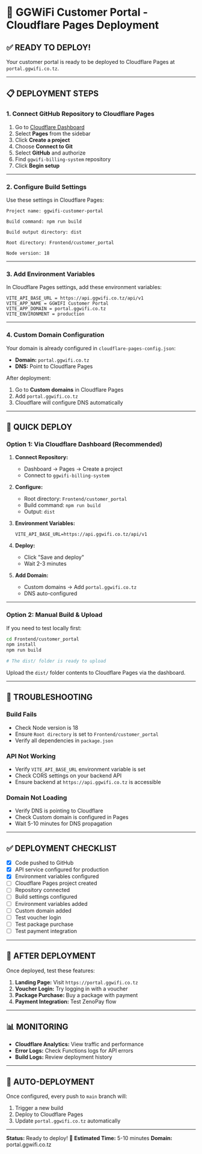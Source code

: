 # 🚀 GGWiFi Customer Portal - Cloudflare Pages Deployment

## ✅ READY TO DEPLOY!

Your customer portal is ready to be deployed to Cloudflare Pages at `portal.ggwifi.co.tz`.

---

## 📋 DEPLOYMENT STEPS

### 1. **Connect GitHub Repository to Cloudflare Pages**

1. Go to [Cloudflare Dashboard](https://dash.cloudflare.com/)
2. Select **Pages** from the sidebar
3. Click **Create a project**
4. Choose **Connect to Git**
5. Select **GitHub** and authorize
6. Find `ggwifi-billing-system` repository
7. Click **Begin setup**

---

### 2. **Configure Build Settings**

Use these settings in Cloudflare Pages:

```
Project name: ggwifi-customer-portal

Build command: npm run build

Build output directory: dist

Root directory: Frontend/customer_portal

Node version: 18
```

---

### 3. **Add Environment Variables**

In Cloudflare Pages settings, add these environment variables:

```
VITE_API_BASE_URL = https://api.ggwifi.co.tz/api/v1
VITE_APP_NAME = GGWIFI Customer Portal  
VITE_APP_DOMAIN = portal.ggwifi.co.tz
VITE_ENVIRONMENT = production
```

---

### 4. **Custom Domain Configuration**

Your domain is already configured in `cloudflare-pages-config.json`:
- **Domain:** `portal.ggwifi.co.tz`
- **DNS:** Point to Cloudflare Pages

After deployment:
1. Go to **Custom domains** in Cloudflare Pages
2. Add `portal.ggwifi.co.tz`
3. Cloudflare will configure DNS automatically

---

## 🎯 QUICK DEPLOY

### Option 1: Via Cloudflare Dashboard (Recommended)

1. **Connect Repository:**
   - Dashboard → Pages → Create a project
   - Connect to `ggwifi-billing-system`

2. **Configure:**
   - Root directory: `Frontend/customer_portal`
   - Build command: `npm run build`
   - Output: `dist`

3. **Environment Variables:**
   ```
   VITE_API_BASE_URL=https://api.ggwifi.co.tz/api/v1
   ```

4. **Deploy:**
   - Click "Save and deploy"
   - Wait 2-3 minutes

5. **Add Domain:**
   - Custom domains → Add `portal.ggwifi.co.tz`
   - DNS auto-configured

---

### Option 2: Manual Build & Upload

If you need to test locally first:

```bash
cd Frontend/customer_portal
npm install
npm run build

# The dist/ folder is ready to upload
```

Upload the `dist/` folder contents to Cloudflare Pages via the dashboard.

---

## 🔧 TROUBLESHOOTING

### Build Fails
- Check Node version is 18
- Ensure `Root directory` is set to `Frontend/customer_portal`
- Verify all dependencies in `package.json`

### API Not Working
- Verify `VITE_API_BASE_URL` environment variable is set
- Check CORS settings on your backend API
- Ensure backend at `https://api.ggwifi.co.tz` is accessible

### Domain Not Loading
- Verify DNS is pointing to Cloudflare
- Check Custom domain is configured in Pages
- Wait 5-10 minutes for DNS propagation

---

## ✅ DEPLOYMENT CHECKLIST

- [x] Code pushed to GitHub
- [x] API service configured for production
- [x] Environment variables configured
- [ ] Cloudflare Pages project created
- [ ] Repository connected
- [ ] Build settings configured
- [ ] Environment variables added
- [ ] Custom domain added
- [ ] Test voucher login
- [ ] Test package purchase
- [ ] Test payment integration

---

## 🎉 AFTER DEPLOYMENT

Once deployed, test these features:

1. **Landing Page:** Visit `https://portal.ggwifi.co.tz`
2. **Voucher Login:** Try logging in with a voucher
3. **Package Purchase:** Buy a package with payment
4. **Payment Integration:** Test ZenoPay flow

---

## 📊 MONITORING

- **Cloudflare Analytics:** View traffic and performance
- **Error Logs:** Check Functions logs for API errors
- **Build Logs:** Review deployment history

---

## 🔄 AUTO-DEPLOYMENT

Once configured, every push to `main` branch will:
1. Trigger a new build
2. Deploy to Cloudflare Pages
3. Update `portal.ggwifi.co.tz` automatically

---

**Status:** Ready to deploy! 🚀
**Estimated Time:** 5-10 minutes
**Domain:** portal.ggwifi.co.tz

